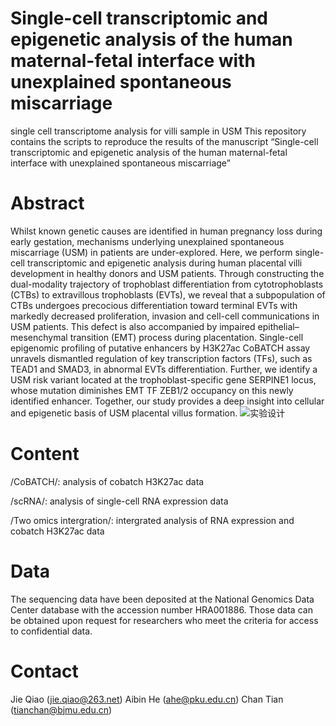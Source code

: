 # Single-cell transcriptomic and epigenetic analysis of the human maternal-fetal interface with unexplained spontaneous miscarriage 
single cell transcriptome analysis  for villi sample in USM
This repository contains the scripts to reproduce the results of the manuscript “Single-cell transcriptomic and epigenetic analysis of the human maternal-fetal interface with unexplained spontaneous miscarriage”

Abstract
========
Whilst known genetic causes are identified in human pregnancy loss during early gestation, mechanisms underlying unexplained spontaneous miscarriage (USM) in patients are under-explored. Here, we perform single-cell transcriptomic and epigenetic analysis during human placental villi development in healthy donors and USM patients. Through constructing the dual-modality trajectory of trophoblast differentiation from cytotrophoblasts (CTBs) to extravillous trophoblasts (EVTs), we reveal that a subpopulation of CTBs undergoes precocious differentiation toward terminal EVTs with markedly decreased proliferation, invasion and cell-cell communications in USM patients. This defect is also accompanied by impaired epithelial–mesenchymal transition (EMT) process during placentation. Single-cell epigenomic profiling of putative enhancers by H3K27ac CoBATCH assay unravels dismantled regulation of key transcription factors (TFs), such as TEAD1 and SMAD3, in abnormal EVTs differentiation. Further, we identify a USM risk variant located at the trophoblast-specific gene SERPINE1 locus, whose mutation diminishes EMT TF ZEB1/2 occupancy on this newly identified enhancer. Together, our study provides a deep insight into cellular and epigenetic basis of USM placental villus formation.
![实验设计](https://user-images.githubusercontent.com/54924112/196712452-ea9497cc-89e9-421c-9a39-809b6bf61226.png)


Content
=======
/CoBATCH/: analysis of cobatch H3K27ac data

/scRNA/: analysis of single-cell RNA expression data

/Two omics intergration/: intergrated analysis of RNA expression and cobatch H3K27ac data

Data
======
The sequencing data have been deposited at the National Genomics Data Center database with the accession number HRA001886. 
Those data can be obtained upon request for researchers who meet the criteria for access to confidential data.

Contact
=======
Jie Qiao (jie.qiao@263.net) 
Aibin He (ahe@pku.edu.cn)
Chan Tian (tianchan@bjmu.edu.cn)
